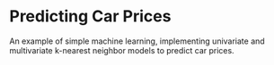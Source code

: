 # Predicting Car Prices

An example of simple machine learning, implementing univariate and multivariate k-nearest neighbor models to predict car prices.
